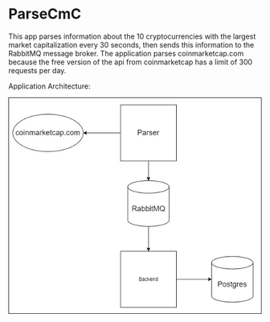 # ParseCmC
This app parses information about the 10 cryptocurrencies with the largest market capitalization every 30 seconds, then sends this information to the RabbitMQ message broker.
The application parses coinmarketcap.com because the free version of the api from coinmarketcap has a limit of 300 requests per day.

Application Architecture:

![Architecture](https://github.com/Timutkin/ParseCmC/blob/main/Arc.jpg)
